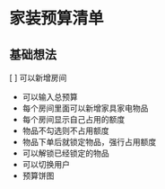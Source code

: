 # 家装预算清单

## 基础想法

[ ] 可以新增房间
- 可以输入总预算
- 每个房间里面可以新增家具家电物品
- 每个房间显示自己占用的额度
- 物品不勾选则不占用额度
- 物品下单后就锁定物品，强行占用额度
- 可以解锁已经锁定的物品
- 可以切换用户
- 预算饼图